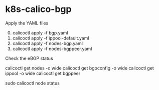 # k8s-calico-bgp

Apply the YAML files

0. calicoctl apply -f bgp.yaml
1. calicoctl apply -f ippool-default.yaml
2. calicoctl apply -f nodes-bgp.yaml
3. calicoctl apply -f nodes-bgppeer.yaml

Check the eBGP status
 
calicoctl get nodes -o wide
calicoctl get bgpconfig -o wide
calicoctl get ippool -o wide
calicoctl get bgppeer

sudo calicoctl node status



